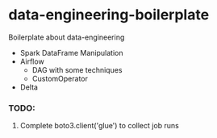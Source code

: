 # data-engineering-boilerplate
Boilerplate about data-engineering
- Spark DataFrame Manipulation
- Airflow
    - DAG with some techniques
    - CustomOperator
- Delta

### TODO:
1. Complete boto3.client('glue') to collect job runs
